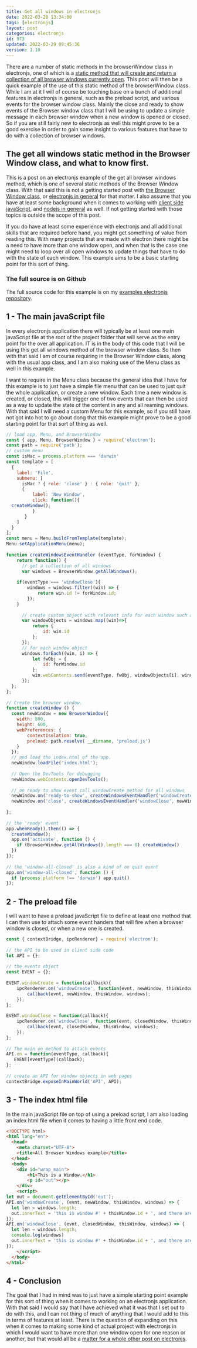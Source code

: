 ```yaml
---
title: Get all windows in electronjs
date: 2022-03-28 13:34:00
tags: [electronjs]
layout: post
categories: electronjs
id: 973
updated: 2022-03-29 09:45:36
version: 1.10
---
```


There are a number of static methods in the browserWindow class in electronjs, one of which is a [static method that will create and return a collection of all browser windows currently open](https://www.electronjs.org/docs/latest/api/browser-window#browserwindowgetallwindows). This post will then be a quick example of the use of this static method of the browserWindow class. While I am at it I will of course be touching base on a bunch of additional features in electronjs in general, such as the preload script, and various events for the browser window class. Mainly the close and ready to show events of the Browser window class that I will be using to update a simple message in each browser window when a new window is opened or closed. So if you are still fairly new to electronjs as well this might prove to be a good exercise in order to gain some insight to various features that have to do with a collection of browser windows.

<!-- more -->

## The get all windows static method in the Browser Window class, and what to know first.

This is a post on an electronjs example of the get all browser windows method, which is one of several static methods of the Browser Window class. With that said this is not a getting started post with [the Browser Window class](/2022/02/14/electronjs-browser-window/), or [electronjs in general](/2022/02/07/electronjs-hello-world/) for that matter. I also assume that you have at least some background when it comes to working with [client side javaScript](/2018/11/27/js-getting-started/), and [nodejs in general](/2017/04/05/nodejs-helloworld/) as well. If not getting started with those topics is outside the scope of this post.

If you do have at least some experience with electronjs and all additional skills that are required before hand, you might get something of value from reading this. With many projects that are made with electron there might be a need to have more than one window open, and when that is the case one might need to loop over all open windows to update things that have to do with the state of each window. This example aims to be a basic starting point for this sort of thing.

### The full source is on Github

The full source code for this example is on my [examples electronjs repository](https://github.com/dustinpfister/examples-electronjs/tree/master/for_post/electronjs-browser-window-get-all-windows).

## 1 - The main javaScript file

In every electronjs application there will typically be at least one main javaScript file at the root of the project folder that will serve as the entry point for the over all application. IT is in the body of this code that I will be using this get all windows method of the browser window class. So then with that said I am of course requiring in the Browser Window class, along with the usual app class, and I am also making use of the Menu class as well in this example.

I want to require in the Menu class because the general idea that I have for this example is to just have a simple file menu that can be used to just quit the whole application, or create a new window. Each time a new window is created, or closed, this will trigger one of two events that can then be used as a way to update the state of the content in any and all reaming windows. With that said I will need a custom Menu for this example, so if you still have not got into hot to go about dong that this example might prove to be a good starting point for that sort of thing as well.

```js
// load app, Menu, and BrowserWindow
const { app, Menu, BrowserWindow } = require('electron');
const path = require('path');
// custom menu
const isMac = process.platform === 'darwin'
const template = [
  {
    label: 'File',
    submenu: [
      isMac ? { role: 'close' } : { role: 'quit' },
      {
          label: 'New Window',
          click: function(){
  createWindow();
          }
       }
    ]
  }
];
const menu = Menu.buildFromTemplate(template);
Menu.setApplicationMenu(menu);
 
function createWindowsEventHandler (eventType, forWindow) {
    return function() {
      // get a collection of all windows
      var windows = BrowserWindow.getAllWindows();
  
    if(eventType === 'windowClose'){
        windows = windows.filter((win) => {
            return win.id != forWindow.id;
        });
    }
  
      // create custom object with relevant info for each window such as id
      var windowObjects = windows.map((win)=>{
          return {
              id: win.id
          };
      });
      // for each window object
      windows.forEach((win, i) => {
          let fwObj = {
              id: forWindow.id
          };
          win.webContents.send(eventType, fwObj, windowObjects[i], windowObjects);
      });
  };
};
 
// Create the browser window.
function createWindow () {
  const newWindow = new BrowserWindow({
    width: 800,
    height: 600,
    webPreferences: {
        contextIsolation: true,
        preload: path.resolve( __dirname, 'preload.js')
    }
  });
  // and load the index.html of the app.
  newWindow.loadFile('index.html');
  
  // Open the DevTools for debugging
  newWindow.webContents.openDevTools();
  
  // on ready to show event call windowCreate method for all windows
  newWindow.on('ready-to-show', createWindowsEventHandler('windowCreate', newWindow) );
  newWindow.on('close', createWindowsEventHandler('windowClose', newWindow) );
  
};
 
// the 'ready' event
app.whenReady().then(() => {
  createWindow();
  app.on('activate', function () {
    if (BrowserWindow.getAllWindows().length === 0) createWindow()
  })
});
 
// the 'window-all-closed' is also a kind of on quit event
app.on('window-all-closed', function () {
  if (process.platform !== 'darwin') app.quit()
});
```

## 2 - The preload file

I will want to have a preload javaScript file to define at least one method that I can then use to attach some event handers that will fire when a browser window is closed, or when a new one is created.

```js
const { contextBridge, ipcRenderer} = require('electron');
 
// the API to be used in client side code
let API = {};
 
// the events object
const EVENT = {};
 
EVENT.windowCreate = function(callback){
    ipcRenderer.on('windowCreate', function(evnt, newWindow, thisWindow, windows) {
        callback(evnt, newWindow, thisWindow, windows);
    });
};
 
EVENT.windowClose = function(callback){
    ipcRenderer.on('windowClose', function(evnt, closedWindow, thisWindow, windows) {
        callback(evnt, closedWindow, thisWindow, windows);
    });
};
 
// The main on method to attach events
API.on = function(eventType, callback){
   EVENT[eventType](callback);
};
 
// create an API for window objects in web pages
contextBridge.exposeInMainWorld('API', API);
```

## 3 - The index html file

In the main javaScript file on top of using a preload script, I am also loading an index html file when it comes to having a little front end code.

```html
<!DOCTYPE html>
<html lang="en">
  <head>
    <meta charset="UTF-8">
    <title>All Browser Windows example</title>
  </head>
  <body>
    <div id="wrap_main">
        <h1>This is a Window.</h1>
        <p id="out"></p>
    </div>
    <script>
let out = document.getElementById('out');
API.on('windowCreate', (evnt, newWindow, thisWindow, windows) => {
  let len = windows.length;
  out.innerText = 'this is window #' + thisWindow.id + ', and there are ' + len + ' windows';
});
API.on('windowClose', (evnt, closedWindow, thisWindow, windows) => {
  let len = windows.length;
  console.log(windows)
  out.innerText = 'this is window #' + thisWindow.id + ', and there are ' + len + ' windows';
});
    </script>
  </body>
</html>
```

## 4 - Conclusion

The goal that I had in mind was to just have a simple starting point example for this sort of thing when it comes to working on an electronjs application. With that said I would say that I have achieved what it was that I set out to do with this, and I can not thing of much of anything that I would add to this in terms of features at least. There is the question of expanding on this when it comes to making some kind of actual project with electronjs in which I would want to have more than one window open for one reason or another, but that would all be a [matter for a whole other post on electronjs](/categories/electronjs/).
